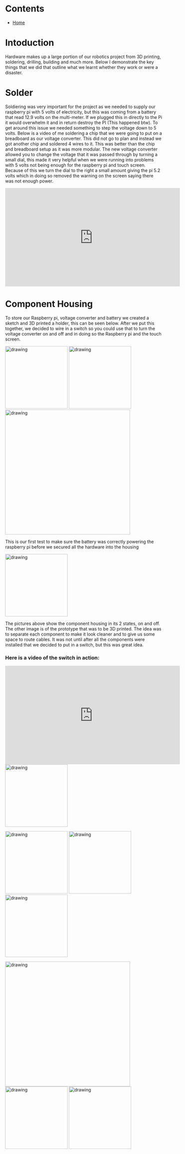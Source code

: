 # Contents

- [Home](index.md)

# Intoduction
Hardware makes up a large portion of our robotics project from 3D printing, soldering, drilling, building and much more. Below I demonstrate the key things that we did that outline what we learnt whether they work or were a disaster.

# Solder
Soldiering was very important for the project as we needed to supply our raspberry pi with 5 volts of electricity, but this was coming from a battery that read 12.9 volts on the multi-meter. If we plugged this in directly to the Pi it would overwhelm it and in return destroy the PI (This happened btw). To get around this issue we needed something to step the voltage down to 5 volts. Below is a video of me soldering a chip that we were going to put on a breadboard as our voltage converter. This did not go to plan and instead we got another chip and soldered 4 wires to it. This was better than the chip and breadboard setup as it was more modular. The new voltage converter allowed you to change the voltage that it was passed through by turning a small dial, this made it very helpful when we were running into problems with 5 volts not being enough for the raspberry pi and touch screen. Because of this we turn the dial to the right a small amount giving the pi 5.2 volts which in doing so removed the warning on the screen saying there was not enough power.

<iframe width="560" height="315" src="https://www.youtube.com/embed/u_7Dsir4nNE" frameborder="0" allow="accelerometer; autoplay; encrypted-media; gyroscope; picture-in-picture" allowfullscreen></iframe>

# Component Housing
To store our Raspberry pi, voltage converter and battery we created a sketch and 3D printed a holder, this can be seen below. After we put this together, we decided to wire in a switch so you could use that to turn the voltage converter on and off and in doing so the Raspberry pi and the touch screen.

<img src="images/switch_on.jpg" alt="drawing" width="200"/> <img src="images/switch_off.jpg" alt="drawing" width="200"/> <img src="images/Capture1.JPG" alt="drawing" width="400"/>


This is our first test to make sure the battery was correctly powering the raspberry pi before we secured all the hardware into the housing

<img src="images/voltageTest.jpg" alt="drawing" width="200"/>

The pictures above show the component housing in its 2 states, on and off. The other image is of the prototype that was to be 3D printed. The idea was to separate each component to make it look cleaner and to give us some space to route cables. It was not until after all the components were installed that we decided to put in a switch, but this was great idea.    

### Here is a video of the switch in action:

<iframe width="560" height="315" src="https://www.youtube.com/embed/aqs5S3J1gq4" frameborder="0" allow="accelerometer; autoplay; encrypted-media; gyroscope; picture-in-picture" allowfullscreen></iframe>

<img src="images/screenHolder7.jpg" alt="drawing" width="200"/>

<img src="images/screenHolder4.jpg" alt="drawing" width="200"/> <img src="images/screenHolder5.jpg" alt="drawing" width="200"/> <img src="images/screenHolder6.jpg" alt="drawing" width="200"/>

<img src="images/screenHolder1.jpg" alt="drawing" width="400" height="400"/>
<img src="images/screenHolder2.jpg" alt="drawing" width="200"/>
<img src="images/screenHolder3.jpg" alt="drawing" width="200"/>
